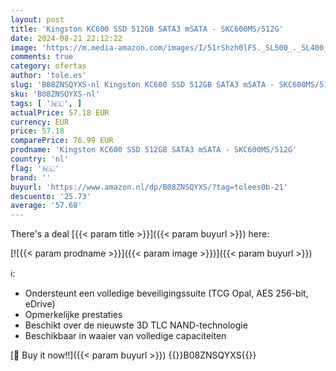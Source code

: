 ```yaml
---
layout: post
title: 'Kingston KC600 SSD 512GB SATA3 mSATA - SKC600MS/512G'
date: 2024-08-21 22:12:22
image: 'https://m.media-amazon.com/images/I/51rShzh0lFS._SL500_._SL400_.jpg'
comments: true
category: ofertas
author: 'tole.es'
slug: 'B08ZNSQYXS-nl Kingston KC600 SSD 512GB SATA3 mSATA - SKC600MS/512G'
sku: 'B08ZNSQYXS-nl'
tags: [ '🇳🇱', ]
actualPrice: 57.18 EUR
currency: EUR
price: 57.18
comparePrice: 76.99 EUR
prodname: 'Kingston KC600 SSD 512GB SATA3 mSATA - SKC600MS/512G'
country: 'nl'
flag: '🇳🇱'
brand: ''
buyurl: 'https://www.amazon.nl/dp/B08ZNSQYXS/?tag=tolees0b-21'
descuento: '25.73'
average: '57.68'
---
```


There's a deal [{{< param title >}}]({{< param buyurl >}})  here:

[![{{< param prodname >}}]({{< param image >}})]({{< param buyurl >}})

ℹ️:

- Ondersteunt een volledige beveiligingssuite (TCG Opal, AES 256-bit, eDrive)
- Opmerkelijke prestaties
- Beschikt over de nieuwste 3D TLC NAND-technologie
- Beschikbaar in waaier van volledige capaciteiten

[🛒 Buy it now!!]({{< param buyurl >}})
{{<world>}}B08ZNSQYXS{{</world>}}
